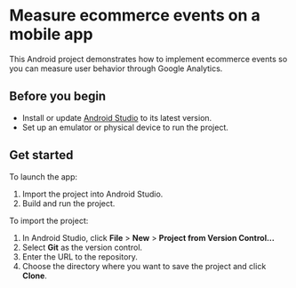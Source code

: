 # Measure ecommerce events on a mobile app

This Android project demonstrates how to implement ecommerce events so you can measure user behavior through Google Analytics.

## Before you begin

* Install or update [Android Studio](https://developer.android.com/studio) to its latest version.
* Set up an emulator or physical device to run the project.

## Get started

To launch the app:

1. Import the project into Android Studio.
2. Build and run the project.

To import the project:

1. In Android Studio, click **File** > **New** > **Project from Version Control...**
2. Select **Git** as the version control.
4. Enter the URL to the repository.
5. Choose the directory where you want to save the project and click **Clone**.
